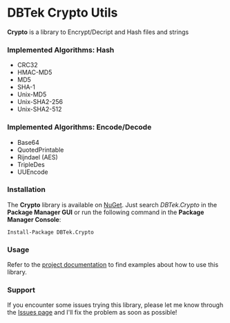 # DBTek Crypto Utils

**Crypto** is a library to Encrypt/Decript and Hash files and strings

### Implemented Algorithms: Hash ###
+ CRC32
+ HMAC-MD5
+ MD5
+ SHA-1
+ Unix-MD5
+ Unix-SHA2-256
+ Unix-SHA2-512

### Implemented Algorithms: Encode/Decode ###
+ Base64
+ QuotedPrintable
+ Rijndael (AES)
+ TripleDes
+ UUEncode


### Installation ###
The **Crypto** library is available on [NuGet](https://www.nuget.org/packages/DBTek.Crypto).
Just search *DBTek.Crypto* in the **Package Manager GUI** or run the following command in the **Package Manager Console**:
```
Install-Package DBTek.Crypto
```


### Usage ###

Refer to the [project documentation](https://github.com/n3wt0n/Crypto/wiki/Home) to find examples about how to use this library. 


### Support ###

If you encounter some issues trying this library, please let me know through the [Issues page](https://github.com/n3wt0n/Crypto/issues) and I'll fix the problem as soon as possible!
